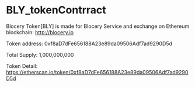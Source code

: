 # BLY_tokenContrract

Blocery Token[BLY] is made for Blocery Service and exchange on Ethereum blockchain: http://blocery.io

Token address: 0xf8aD7dFe656188A23e89da09506Adf7ad9290D5d  

Total Supply: 1,000,000,000

Token Detail: https://etherscan.io/token/0xf8aD7dFe656188A23e89da09506Adf7ad9290D5d

